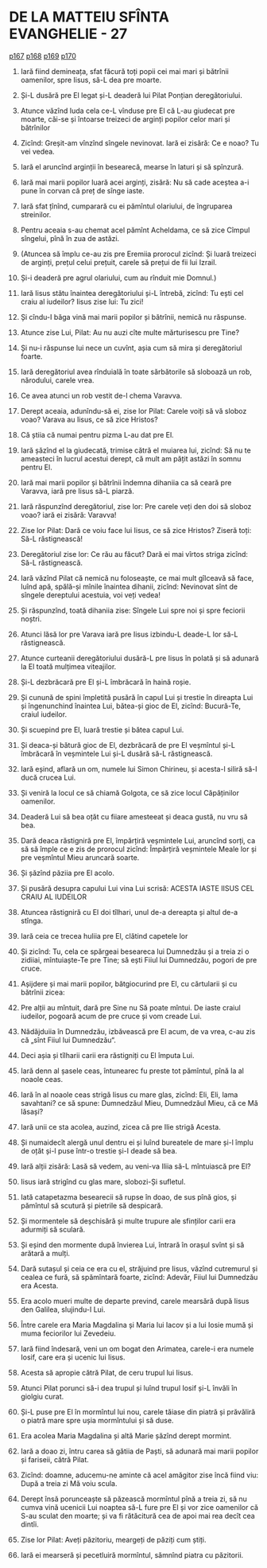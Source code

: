 # DE LA MATTEIU SFÎNTA EVANGHELIE - 27
[p167](src/p167.jpg) [p168](src/p168.jpg) [p169](src/p169.jpg) [p170](src/p170.jpg)
<!-- CAP. 27 1. Hristos Îl deaderă lui Pilat legat. 5. Iuda să spînzură. 19. Muiarea lui Pilat. 20. Cerură Varava. 24. Pilatu-și spălă mînile. 29. Pre Hristos Îl cununară cu cunună de spini. 34. Răstigniră-L. 40. Blăstămară-L. 56. Deade-Și sufletul. 57. Pusără-L în mormînt. 62. Și-L păziră voinicii. -->

1. Iară fiind demineața, sfat făcură toți popii cei mai mari și bătrînii oamenilor, spre Iisus, să-L dea pre moarte.

2. Și-L dusără pre El legat și-L deaderă lui Pilat Ponțian deregătoriului.

3. Atunce văzînd Iuda cela ce-L vînduse pre El că L-au giudecat pre moarte, căi-se și întoarse treizeci de arginți popilor celor mari și bătrînilor

4. Zicînd: Greșit-am vînzînd sîngele nevinovat. Iară ei zisără: Ce e noao? Tu vei vedea.

5. Iară el aruncînd arginții în besearecă, mearse în laturi și să spînzură.

6. Iară mai marii popilor luară acei arginți, zisără: Nu să cade aceștea a-i pune în corvan că preț de sînge iaste.

7. Iară sfat țînînd, cumparară cu ei pămîntul olariului, de îngruparea streinilor.

8. Pentru aceaia s-au chemat acel pămînt Acheldama, ce să zice Cîmpul sîngelui, pînă în zua de astăzi.

9. (Atuncea să împlu ce-au zis pre Eremiia prorocul zicînd: Și luară treizeci de arginți, prețul celui prețuit, carele să prețui de fii lui Izrail.

10. Și-i deaderă pre agrul olariului, cum au rînduit mie Domnul.)

11. Iară Iisus stătu înaintea deregătoriului și-L întrebă, zicînd: Tu ești cel craiu al iudeilor? Iisus zise lui: Tu zici!

12. Și cîndu-I băga vină mai marii popilor și bătrînii, nemică nu răspunse.

13. Atunce zise Lui, Pilat: Au nu auzi cîte multe mărturisescu pre Tine?

14. Și nu-i răspunse lui nece un cuvînt, așia cum să mira și deregătoriul foarte.

15. Iară deregătoriul avea rînduială în toate sărbătorile să sloboază un rob, nărodului, carele vrea.

16. Ce avea atunci un rob vestit de-l chema Varavva.

17. Derept aceaia, adunîndu-să ei, zise lor Pilat: Carele voiți să vă sloboz voao? Varava au Iisus, ce să zice Hristos?

18. Că știia că numai pentru pizma L-au dat pre El.

19. Iară șăzînd el la giudecată, trimise cătră el muiarea lui, zicînd: Să nu te ameasteci în lucrul acestui derept, că mult am pățit astăzi în somnu pentru El.

20. Iară mai marii popilor și bătrînii îndemna dihaniia ca să ceară pre Varavva, iară pre Iisus să-L piarză.

21. Iară răspunzînd deregătoriul, zise lor: Pre carele veți den doi să sloboz voao? iară ei zisără: Varavva!

22. Zise lor Pilat: Dară ce voiu face lui Iisus, ce să zice Hristos? Ziseră toți: Să-L răstignească!

23. Deregătoriul zise lor: Ce rău au făcut? Dară ei mai vîrtos striga zicînd: Să-L răstignească.

24. Iară văzînd Pilat că nemică nu foloseaște, ce mai mult gîlceavă să face, luînd apă, spălă-și mînile înaintea dihanii, zicînd: Nevinovat sînt de sîngele dereptului acestuia, voi veți vedea!

25. Și răspunzînd, toată dihaniia zise: Sîngele Lui spre noi și spre feciorii noștri.

26. Atunci lăsă lor pre Varava iară pre Iisus izbindu-L deade-L lor să-L răstignească.

27. Atunce curteanii deregătoriului dusără-L pre Iisus în polată și să adunară la El toată mulțimea viteajilor.

28. Și-L dezbrăcară pre El și-L îmbrăcară în haină roșie.

29. Și cunună de spini împletită pusără în capul Lui și trestie în direapta Lui și îngenunchind înaintea Lui, bătea-și gioc de El, zicînd: Bucură-Te, craiul iudeilor.

30. Și scuepind pre El, luară trestie și bătea capul Lui.

31. Și deaca-și bătură gioc de El, dezbrăcară de pre El veșmîntul și-L îmbrăcară în veșmintele Lui și-L dusără să-L răstignească.

32. Iară eșind, aflară un om, numele lui Simon Chirineu, și acesta-l siliră să-I ducă crucea Lui.

33. Și veniră la locul ce să chiamă Golgota, ce să zice locul Căpăținilor oamenilor.

34. Deaderă Lui să bea oțăt cu fiiare amesteeat și deaca gustă, nu vru să bea.

35. Dară deaca răstigniră pre El, împărțiră veșmintele Lui, aruncînd sorți, ca să să împle ce e zis de prorocul zicînd: Împărțiră veșmintele Meale lor și pre veșmîntul Mieu aruncară soarte.

36. Și șăzînd păziia pre El acolo.

37. Și pusără desupra capului Lui vina Lui scrisă: ACESTA IASTE IISUS CEL CRAIU AL IUDEILOR

38. Atuncea răstigniră cu El doi tîlhari, unul de-a dereapta și altul de-a stînga.

39. Iară ceia ce trecea huliia pre El, clătind capetele lor

40. Și zicînd: Tu, cela ce spărgeai beseareca lui Dumnedzău și a treia zi o zidiiai, mîntuiaște-Te pre Tine; să ești Fiiul lui Dumnedzău, pogori de pre cruce.

41. Așijdere și mai marii popilor, bătgiocurind pre El, cu cărtularii și cu bătrînii zicea:

42. Pre alții au mîntuit, dară pre Sine nu Să poate mîntui. De iaste craiul iudeilor, pogoară acum de pre cruce și vom creade Lui.

43. Nădăjduiia în Dumnedzău, izbăvească pre El acum, de va vrea, c-au zis că „sînt Fiiul lui Dumnedzău“.

44. Deci așia și tîlharii carii era răstigniți cu El împuta Lui.

45. Iară denn al șasele ceas, întunearec fu preste tot pămîntul, pînă la al noaole ceas.

46. Iară în al noaole ceas strigă Iisus cu mare glas, zicînd: Eli, Eli, lama savahtani? ce să spune: Dumnedzăul Mieu, Dumnedzăul Mieu, că ce Mă lăsași?

47. Iară unii ce sta acolea, auzind, zicea că pre Ilie strigă Acesta.

48. Și numaidecît alergă unul dentru ei și luînd bureatele de mare și-l împlu de oțăt și-l puse într-o trestie și-I deade să bea.

49. Iară alții zisără: Lasă să vedem, au veni-va Iliia să-L mîntuiască pre El?

50. Iisus iară strigînd cu glas mare, slobozi-Și sufletul.

51. Iată catapetazma besearecii să rupse în doao, de sus pînă gios, și pămîntul să scutură și pietrile să despicară.

52. Și mormentele să deșchisără și multe trupure ale sfinților carii era adurmiți să sculară.

53. Și eșind den mormente după învierea Lui, întrară în orașul svînt și să arătară a mulți.

54. Dară sutașul și ceia ce era cu el, străjuind pre Iisus, văzînd cutremurul și cealea ce fură, să spămîntară foarte, zicînd: Adevăr, Fiiul lui Dumnedzău era Acesta.

55. Era acolo mueri multe de departe prevind, carele mearsără după Iisus den Galilea, slujindu-I Lui.

56. Între carele era Maria Magdalina și Maria lui Iacov și a lui Iosie mumă și muma feciorilor lui Zevedeiu.

57. Iară fiind îndesară, veni un om bogat den Arimatea, carele-i era numele Iosif, care era și ucenic lui Iisus.

58. Acesta să apropie cătră Pilat, de ceru trupul lui Iisus.

59. Atunci Pilat porunci să-i dea trupul și luînd trupul Iosif și-L învăli în giolgiu curat.

60. Și-L puse pre El în mormîntul lui nou, carele tăiase din piatră și prăvăliră o piatră mare spre ușia mormîntului și să duse.

61. Era acolea Maria Magdalina și altă Marie șăzînd derept mormint.

62. Iară a doao zi, întru carea să gătiia de Paști, să adunară mai marii popilor și fariseii, cătră Pilat.

63. Zicînd: doamne, aducemu-ne aminte că acel amăgitor zise încă fiind viu: După a treia zi Mă voiu scula.

64. Derept însă porunceaște să păzească mormîntul pînă a treia zi, să nu cumva vină ucenicii Lui noaptea să-L fure pre El și vor zice oamenilor că S-au sculat den moarte; și va fi rătăcitură cea de apoi mai rea decît cea dintîi.

65. Zise lor Pilat: Aveți păzitoriu, meargeți de păziți cum știți.

66. Iară ei mearseră și pecetluiră mormîntul, sămnînd piatra cu păzitorii.
